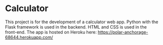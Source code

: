# Calculator

This project is for the development of a calculator web app. Python with the Flask framework is used in the backend. HTML and CSS is used in the front-end. The app is hosted on Heroku here: https://polar-anchorage-68644.herokuapp.com/

